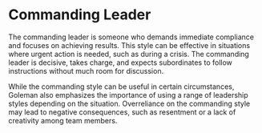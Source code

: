 # Commanding Leader

The commanding leader is someone who demands immediate compliance and focuses on achieving results. This style can be effective in situations where urgent action is needed, such as during a crisis. The commanding leader is decisive, takes charge, and expects subordinates to follow instructions without much room for discussion.

While the commanding style can be useful in certain circumstances, Goleman also emphasizes the importance of using a range of leadership styles depending on the situation. Overreliance on the commanding style may lead to negative consequences, such as resentment or a lack of creativity among team members.
